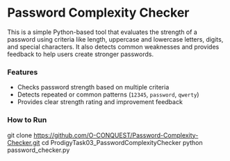 # Password Complexity Checker
  
This is a simple Python-based tool that evaluates the strength of a password using criteria like length, uppercase and lowercase letters, digits, and special characters. It also detects common weaknesses and provides feedback to help users create stronger passwords.

### Features
- Checks password strength based on multiple criteria  
- Detects repeated or common patterns (`12345`, `password`, `qwerty`)  
- Provides clear strength rating and improvement feedback  

### How to Run
git clone https://github.com/O-CONQUEST/Password-Complexity-Checker.git
cd ProdigyTask03_PasswordComplexityChecker
python password_checker.py
